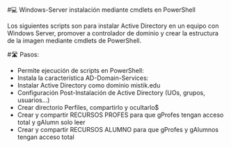 #💻 Windows-Server instalación mediante cmdlets en PowerShell

Los siguientes scripts son para instalar Active Directory en un equipo con Windows Server, promover a controlador de dominio y crear la estructura de la imagen mediante cmdlets de PowerShell.

#🛣️ Pasos:

- Permite ejecución de scripts en PowerShell:
- Instala la característica AD-Domain-Services:
- Instalar Active Directory como dominio mistik.edu
- Configuración Post-Instalación de Active Directory (UOs, grupos, usuarios…)
- Crear directorio Perfiles, compartirlo y ocultarlo$
- Crear y compartir RECURSOS PROFES para que gProfes tengan acceso total y gAlumn solo leer
- Crear y compartir RECURSOS ALUMNO para que gProfes y gAlumnos tengan acceso total
